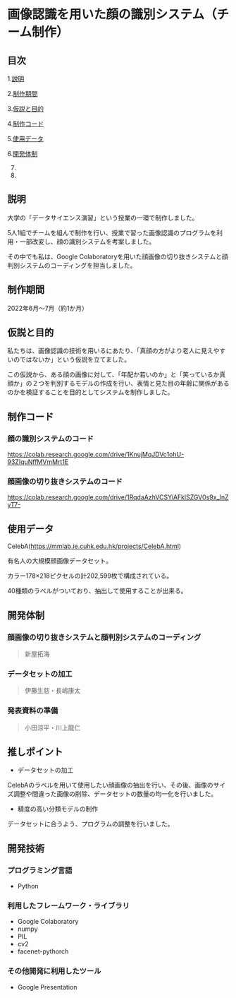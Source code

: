 # 画像認識を用いた顔の識別システム（チーム制作）

## 目次
1.[説明](https://github.com/TakumiShinya/Portfolio/blob/main/%E7%94%BB%E5%83%8F%E8%AA%8D%E8%AD%98%E3%82%92%E7%94%A8%E3%81%84%E3%81%9F%E9%A1%94%E3%81%AE%E8%AD%98%E5%88%A5%E3%82%B7%E3%82%B9%E3%83%86%E3%83%A0(%E3%83%81%E3%83%BC%E3%83%A0%E5%88%B6%E4%BD%9C)/README.md#%E8%AA%AC%E6%98%8E)

2.[制作期間](https://github.com/TakumiShinya/Portfolio/blob/main/%E7%94%BB%E5%83%8F%E8%AA%8D%E8%AD%98%E3%82%92%E7%94%A8%E3%81%84%E3%81%9F%E9%A1%94%E3%81%AE%E8%AD%98%E5%88%A5%E3%82%B7%E3%82%B9%E3%83%86%E3%83%A0(%E3%83%81%E3%83%BC%E3%83%A0%E5%88%B6%E4%BD%9C)/README.md#%E5%88%B6%E4%BD%9C%E6%9C%9F%E9%96%93)

3.[仮説と目的](https://github.com/TakumiShinya/Portfolio/blob/main/%E7%94%BB%E5%83%8F%E8%AA%8D%E8%AD%98%E3%82%92%E7%94%A8%E3%81%84%E3%81%9F%E9%A1%94%E3%81%AE%E8%AD%98%E5%88%A5%E3%82%B7%E3%82%B9%E3%83%86%E3%83%A0(%E3%83%81%E3%83%BC%E3%83%A0%E5%88%B6%E4%BD%9C)/README.md#%E4%BB%AE%E8%AA%AC%E3%81%A8%E7%9B%AE%E7%9A%84)

4.[制作コード](https://github.com/TakumiShinya/Portfolio/blob/main/%E7%94%BB%E5%83%8F%E8%AA%8D%E8%AD%98%E3%82%92%E7%94%A8%E3%81%84%E3%81%9F%E9%A1%94%E3%81%AE%E8%AD%98%E5%88%A5%E3%82%B7%E3%82%B9%E3%83%86%E3%83%A0(%E3%83%81%E3%83%BC%E3%83%A0%E5%88%B6%E4%BD%9C)/README.md#%E4%BD%BF%E7%94%A8%E3%83%87%E3%83%BC%E3%82%BF)

5.[使用データ]()

6.[開発体制](https://github.com/TakumiShinya/Portfolio/blob/main/%E7%94%BB%E5%83%8F%E8%AA%8D%E8%AD%98%E3%82%92%E7%94%A8%E3%81%84%E3%81%9F%E9%A1%94%E3%81%AE%E8%AD%98%E5%88%A5%E3%82%B7%E3%82%B9%E3%83%86%E3%83%A0(%E3%83%81%E3%83%BC%E3%83%A0%E5%88%B6%E4%BD%9C)/README.md#%E9%96%8B%E7%99%BA%E4%BD%93%E5%88%B6)

7.

8.

## 説明

大学の「データサイエンス演習」という授業の一環で制作しました。

5人1組でチームを組んで制作を行い、授業で習った画像認識のプログラムを利用・一部改変し、顔の識別システムを考案しました。

その中でも私は、Google Colaboratoryを用いた顔画像の切り抜きシステムと顔判別システムのコーディングを担当しました。

## 制作期間

2022年6月～7月（約1か月）

## 仮説と目的

私たちは、画像認識の技術を用いるにあたり、「真顔の方がより老人に見えやすいのではないか」という仮説を立てました。

この仮説から、ある顔の画像に対して、「年配か若いのか」と「笑っているか真顔か」の２つを判別するモデルの作成を行い、表情と見た目の年齢に関係があるのかを検証することを目的としてシステムを制作しました。

## 制作コード

### 顔の識別システムのコード

https://colab.research.google.com/drive/1KnujMqJDVc1ohU-93ZIquNffMVmMrt1E

### 顔画像の切り抜きシステムのコード

https://colab.research.google.com/drive/1RqdaAzhVCSYiAFklSZGV0s9x_lnZyT7-

## 使用データ

CelebA(https://mmlab.ie.cuhk.edu.hk/projects/CelebA.html)

有名人の大規模顔画像データセット。

カラー178×218ピクセルの計202,599枚で構成されている。

40種類のラベルがついており、抽出して使用することが出来る。

## 開発体制

### 顔画像の切り抜きシステムと顔判別システムのコーディング
> 新屋拓海
### データセットの加工
> 伊藤生慈・長嶋康太
### 発表資料の準備
> 小田涼平・川上龍仁

## 推しポイント

- データセットの加工

CelebAのラベルを用いて使用したい顔画像の抽出を行い、その後、画像のサイズ調整や間違った画像の削除、データセットの数量の均一化を行いました。

- 精度の高い分類モデルの制作

データセットに合うよう、プログラムの調整を行いました。

## 開発技術
### プログラミング言語
- Python

### 利用したフレームワーク・ライブラリ
- Google Colaboratory
- numpy
- PIL
- cv2
- facenet-pythorch

### その他開発に利用したツール
- Google Presentation
